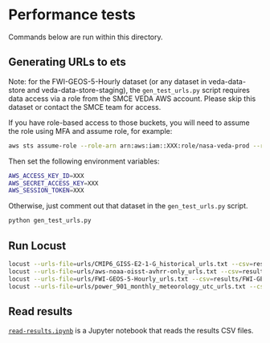 # Performance tests

Commands below are run within this directory.

## Generating URLs to ets

Note: for the FWI-GEOS-5-Hourly dataset (or any dataset in veda-data-store and veda-data-store-staging), the `gen_test_urls.py` script requires data access via a role from the SMCE VEDA AWS account. Please skip this dataset or contact the SMCE team for access.

If you have role-based access to those buckets, you will need to assume the role using MFA and assume role, for example:

```bash
aws sts assume-role --role-arn arn:aws:iam::XXX:role/nasa-veda-prod --role-session-name aimees-session --serial-number arn:aws:iam::XXX:mfa/username --token-code 000000
```

Then set the following environment variables:

```bash
AWS_ACCESS_KEY_ID=XXX
AWS_SECRET_ACCESS_KEY=XXX
AWS_SESSION_TOKEN=XXX
```

Otherwise, just comment out that dataset in the `gen_test_urls.py` script.

```bash
python gen_test_urls.py
```

## Run Locust

```bash
locust --urls-file=urls/CMIP6_GISS-E2-1-G_historical_urls.txt --csv=results/cmip6
locust --urls-file=urls/aws-noaa-oisst-avhrr-only_urls.txt --csv=results/noaa-oisst
locust --urls-file=urls/FWI-GEOS-5-Hourly_urls.txt --csv=results/FWI-GEOS
locust --urls-file=urls/power_901_monthly_meteorology_utc_urls.txt --csv=results/power_meteorology
```

## Read results

[`read-results.ipynb`](./read-results.ipynb) is a Jupyter notebook that reads the results CSV files.


